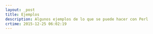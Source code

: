 ```yaml
---
layout: _post
title: Ejemplos
description: Algunos ejemplos de lo que se puede hacer con Perl
crtime: 2015-12-25 06:02:19
---
```



